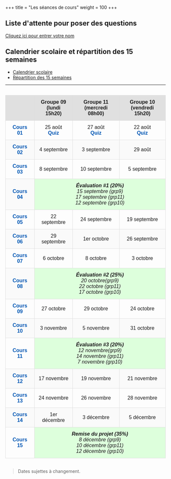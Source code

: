 +++
title = "Les séances de cours"
weight = 100
+++

## Liste d'attente pour poser des questions

[Cliquez ici pour entrer votre nom](https://file-attente.netlify.app/)

## Calendrier scolaire et répartition des 15 semaines

* [Calendrier scolaire](./CALENDRIER-SCOLAIRE_Automne2025.pdf)
* [Répartition des 15 semaines](./CALENDRIER-REPARTITION_Automne2025.pdf)

---

<style>
table {
  width: 100%;
  border-collapse: collapse;
  font-family: sans-serif;
  margin: 2em 0;
}

thead {
  background-color: #f5f5f5;
}

th, td {
  border: 1px solid #ddd;
  padding: 12px;
  text-align: center;
  vertical-align: middle;
}

th {
  background-color: #e0e0e0;
  font-weight: bold;
}

td a {
  color: #0056b3;
  text-decoration: none;
  font-weight: bold;
}

td a:hover {
  text-decoration: underline;
}

tr:nth-child(even) {
  background-color: #fafafa;
}

tr:hover {
  background-color: #f0f8ff;
}

td[colspan="3"] {
  font-style: italic;
  background-color: #ddffdc !important;
  font-weight: 500;
}

</style>
<table>
  <thead>
    <tr>
      <th></th>
      <th>Groupe 09<br>(lundi 15h20)</th>
      <th>Groupe 11<br>(mercredi 08h00)</th>
      <th>Groupe 10<br>(vendredi 15h20)</th>
    </tr>
  </thead>
  <tbody>
    <tr>
      <td><a href="../semaine1/"><strong>Cours 01</strong></a></td>
      <td>25 août<br><a href="https://app.wooclap.com/events/SN1GRP09/votes">Quiz</a></td>
      <td>27 août<br><a href="https://app.wooclap.com/events/SN1GRP11/votes">Quiz</a></td>
      <td>22 août<br><a href="https://app.wooclap.com/events/SN1GRP10/votes">Quiz</a></td>
    </tr>
    <tr>
      <td><a href="../semaine2/"><strong>Cours 02</strong></a></td>
      <td>4 septembre</td>
      <td>3 septembre</td>
      <td>29 août</td>
    </tr>
    <tr>
      <td><a href="../semaine3/"><strong>Cours 03</strong></a></td>
      <td>8 septembre</td>
      <td>10 septembre</td>
      <td>5 septembre</td>
    </tr>
    <tr>
      <td><a href="../semaine4/"><strong>Cours 04</strong></a></td>
      <td colspan="3"><strong>Évaluation #1 (20%)</strong><br>15 septembre (grp9)<br>17 septembre (grp11)<br>12 septembre (grp10)</td>
    </tr>
    <tr>
      <td><a href="../semaine5/"><strong>Cours 05</strong></a></td>
      <td>22 septembre</td>
      <td>24 septembre</td>
      <td>19 septembre</td>
    </tr>
    <tr>
      <td><a href="../semaine6/"><strong>Cours 06</strong></a></td>
      <td>29 septembre</td>
      <td>1er octobre</td>
      <td>26 septembre</td>
    </tr>
    <tr>
      <td><a href="../semaine7/"><strong>Cours 07</strong></a></td>
      <td>6 octobre</td>
      <td>8 octobre</td>
      <td>3 octobre</td>
    </tr>
    <tr>
      <td><a href="../semaine8/"><strong>Cours 08</strong></a></td>
      <td colspan="3"><strong>Évaluation #2 (25%)</strong><br>20 octobre(grp9)<br>22 octobre (grp11)<br>17 octobre (grp10)</td>
    </tr>
    <tr>
      <td><a href="../semaine9/"><strong>Cours 09</strong></a></td>
      <td>27 octobre</td>
      <td>29 octobre</td>
      <td>24 octobre</td>
    </tr>
    <tr>
      <td><a href="../semaine10/"><strong>Cours 10</strong></a></td>
      <td>3 novembre</td>
      <td>5 novembre</td>
      <td>31 octobre</td>
    </tr>
    <tr>
      <td><a href="../semaine11/"><strong>Cours 11</strong></a></td>
      <td colspan="3"><strong>Évaluation #3 (20%)</strong><br>12 novembre(grp9)<br>14 novembre (grp11)<br>7 novembre (grp10)</td>
    </tr>
    <tr>
      <td><a href="../semaine12/"><strong>Cours 12</strong></a></td>
      <td>17 novembre</td>
      <td>19 novembre</td>
      <td>21 novembre</td>
    </tr>
    <tr>
      <td><a href="../semaine13/"><strong>Cours 13</strong></a></td>
      <td>24 novembre</td>
      <td>26 novembre</td>
      <td>28 novembre</td>
    </tr>
    <tr>
      <td><a href="../semaine14/"><strong>Cours 14</strong></a></td>
      <td>1er décembre</td>
      <td>3 décembre</td>
      <td>5 décembre</td>
    </tr>
    <tr>
      <td><a href="../semaine15/"><strong>Cours 15</strong></a></td>
      <td colspan="3">
        <strong>Remise du projet (35%)</strong><br>
	8 décembre (grp9)<br>10 décembre (grp11)<br>12 décembre (grp10)
      </td>
    </tr>
  </tbody>
</table>

> Dates sujettes à changement.